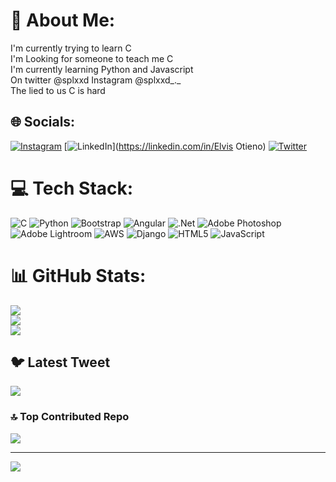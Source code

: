 # 💫 About Me:
I'm currently trying to learn C<br>I'm Looking for someone to teach me C<br>I'm currently learning Python and Javascript<br>On twitter @splxxd Instagram @splxxd_._<br>The lied to us C is hard


## 🌐 Socials:
[![Instagram](https://img.shields.io/badge/Instagram-%23E4405F.svg?logo=Instagram&logoColor=white)](https://instagram.com/splxxd_._) [![LinkedIn](https://img.shields.io/badge/LinkedIn-%230077B5.svg?logo=linkedin&logoColor=white)](https://linkedin.com/in/Elvis Otieno) [![Twitter](https://img.shields.io/badge/Twitter-%231DA1F2.svg?logo=Twitter&logoColor=white)](https://twitter.com/splxxd) 

# 💻 Tech Stack:
![C](https://img.shields.io/badge/c-%2300599C.svg?style=for-the-badge&logo=c&logoColor=white) ![Python](https://img.shields.io/badge/python-3670A0?style=for-the-badge&logo=python&logoColor=ffdd54) ![Bootstrap](https://img.shields.io/badge/bootstrap-%23563D7C.svg?style=for-the-badge&logo=bootstrap&logoColor=white) ![Angular](https://img.shields.io/badge/angular-%23DD0031.svg?style=for-the-badge&logo=angular&logoColor=white) ![.Net](https://img.shields.io/badge/.NET-5C2D91?style=for-the-badge&logo=.net&logoColor=white) ![Adobe Photoshop](https://img.shields.io/badge/adobephotoshop-%2331A8FF.svg?style=for-the-badge&logo=adobephotoshop&logoColor=white) ![Adobe Lightroom](https://img.shields.io/badge/Adobe%20Lightroom-31A8FF.svg?style=for-the-badge&logo=Adobe%20Lightroom&logoColor=white) ![AWS](https://img.shields.io/badge/AWS-%23FF9900.svg?style=for-the-badge&logo=amazon-aws&logoColor=white) ![Django](https://img.shields.io/badge/django-%23092E20.svg?style=for-the-badge&logo=django&logoColor=white) ![HTML5](https://img.shields.io/badge/html5-%23E34F26.svg?style=for-the-badge&logo=html5&logoColor=white) ![JavaScript](https://img.shields.io/badge/javascript-%23323330.svg?style=for-the-badge&logo=javascript&logoColor=%23F7DF1E)
# 📊 GitHub Stats:
![](https://github-readme-stats.vercel.app/api?username=Lweya-Splxd&theme=dark&hide_border=false&include_all_commits=true&count_private=true)<br/>
![](https://github-readme-streak-stats.herokuapp.com/?user=Lweya-Splxd&theme=dark&hide_border=false)<br/>
![](https://github-readme-stats.vercel.app/api/top-langs/?username=Lweya-Splxd&theme=dark&hide_border=false&include_all_commits=true&count_private=true&layout=compact)

## 🐦 Latest Tweet
[![](https://gtce.itsvg.in/api?username=splxxd)](https://github.com/VishwaGauravIn/github-twitter-card-embed)

### 🔝 Top Contributed Repo
![](https://github-contributor-stats.vercel.app/api?username=Lweya-Splxd&limit=5&theme=dark&combine_all_yearly_contributions=true)

---
[![](https://visitcount.itsvg.in/api?id=Lweya-Splxd&icon=0&color=0)](https://visitcount.itsvg.in)

<!-- Proudly created with GPRM ( https://gprm.itsvg.in ) -->
